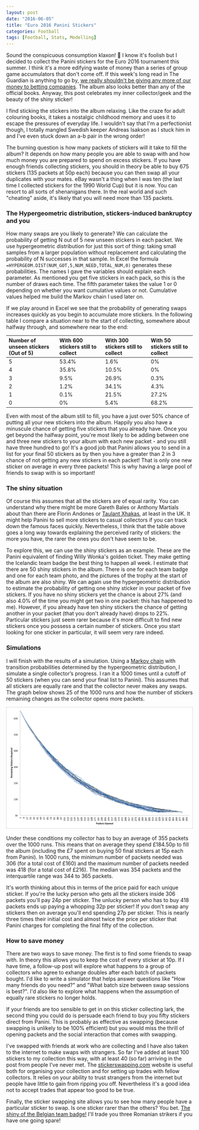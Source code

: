 ```yaml
---
layout: post
date: "2016-06-05"
title: "Euro 2016 Panini Stickers"
categories: Football
tags: [Football, Stats, Modelling]
---
```


Sound the conspicuous consumption klaxon! &#x1F4E3; I know it's foolish but I decided to collect the Panini stickers for the Euro 2016 tournament this summer. I think it's a more edifying waste of money than a series of group game accumulators that don't come off. If this week's long read in The Guardian is anything to go by, [we really shouldn't be giving any more of our money to betting companies](https://www.theguardian.com/business/2016/may/31/big-gamble-dangerous-british-betting-shops). The album also looks better than any of the official books. Anyway, this post celebrates my inner collector/geek and the beauty of the shiny sticker!

I find sticking the stickers into the album relaxing. Like the craze for adult colouring books, it takes a nostalgic childhood memory and uses it to escape the pressures of everyday life. I wouldn't say that I'm a perfectionist though, I totally mangled Swedish keeper Andreas Isakson as I stuck him in and I've even stuck down an a-b pair in the wrong order!

The burning question is how many packets of stickers will it take to fill the album? It depends on how many people you are able to swap with and how much money you are prepared to spend on excess stickers. If you have enough friends collecting stickers, you should in theory be able to buy 675 stickers (135 packets at 50p each) because you can then swap all your duplicates with your mates. eBay wasn't a thing when I was ten (the last time I collected stickers for the 1990 World Cup) but it is now. You can resort to all sorts of shenanigans there. In the real world and such "cheating" aside, it's likely that you will need more than 135 packets.

### The Hypergeometric distribution, stickers-induced bankruptcy and you

How many swaps are you likely to generate? We can calculate the probability of getting N out of 5 new unseen stickers in each packet. We use hypergeometric distribution for just this sort of thing: taking small samples from a larger population without replacement and calculating the probability of N successes in that sample. In Excel the formula <code>=HYPERGEOM.DIST(NUM_GOT,5,NUM_NEED,TOTAL_NUM,0)</code> generates these probabilities. The names I gave the variables should explain each parameter. As mentioned you get five stickers in each pack, so this is the number of draws each time. The fifth parameter takes the value 1 or 0 depending on whether you want cumulative values or not. Cumulative values helped me build the Markov chain I used later on.

If we play around in Excel we see that the probability of generating swaps increases quickly as you begin to accumulate more stickers. In the following table I compare a situation near to the start of collecting, somewhere about halfway through, and somewhere near to the end:

| **Number of unseen stickers (Out of 5)** | **With 600 stickers still to collect** | **With 300 stickers still to collect** | **With 50 stickers still to collect** |
|:--|:------|:------|:------|
| 5 | 53.4% |  1.6% |  0%   |
| 4 | 35.8% | 10.5% |  0%   |
| 3 |  9.5% | 26.9% |  0.3% |
| 2 |  1.2% | 34.1% |  4.3% |
| 1 |  0.1% | 21.5% | 27.2% |
| 0 |  0%   |  5.4% | 68.2% |

Even with most of the album still to fill, you have a just over 50% chance of putting all your new stickers into the album. Happily you also have a minuscule chance of getting five stickers that you already have. Once you get beyond the halfway point, you're most likely to be adding between one and three new stickers to your album with each new packet - and you still have three hundred to go! It's a good job that Panini allows you to send in a list for your final 50 stickers as by then you have a greater than 2 in 3 chance of not getting any new stickers in each packet! That is only one new sticker on average in every three packets! This is why having a large pool of friends to swap with is so important!

### The shiny situation

Of course this assumes that all the stickers are of equal rarity. You can understand why there might be more Gareth Bales or Anthony Martials about than there are Florin Andones or [Taulant Xhakas](http://www.uefa.com/uefaeuro/season=2016/teams/player=1905362/index.html), at least in the UK. It might help Panini to sell more stickers to casual collectors if you can track down the famous faces quickly. Nevertheless, I think that the table above goes a long way towards explaining the perceived rarity of stickers: the more you have, the rarer the ones you don't have seem to be.

To explore this, we can use the shiny stickers as an example. These are the Panini equivalent of finding Willy Wonka's golden ticket. They make getting the Icelandic team badge the best thing to happen all week. I estimate that there are 50 shiny stickers in the album. There is one for each team badge and one for each team photo, and the pictures of the trophy at the start of the album are also shiny. We can again use the hypergeometric distribution to estimate the probability of getting one shiny sticker in your packet of five stickers. If you have no shiny stickers yet the chance is about 27% (and also 4.0% of the time you might get two in one packet: this has happened to me). However, if you already have ten shiny stickers the chance of getting another in your packet (that you don't already have) drops to 22%. Particular stickers just seem rarer because it's more difficult to find new stickers once you possess a certain number of stickers. Once you start looking for one sticker in particular, it will seem very rare indeed.

### Simulations

I will finish with the results of a simulation. Using a [Markov chain](https://en.m.wikipedia.org/wiki/Markov_chain) with transition probabilities determined by the hypergeometric distribution, I simulate a single collector’s progress. I ran it a 1000 times until a cutoff of 50 stickers (when you can send your final list to Panini). This assumes that all stickers are equally rare and that the collector never makes any swaps. The graph below shows 25 of the 1000 runs and how the number of stickers remaining changes as the collector opens more packets.

![](/assets/images/other/StickerGraph.jpg)

Under these conditions my collector has to buy an average of 355 packets over the 1000 runs. This means that on average they spend £184.50p to fill the album (including the £7 spent on buying 50 final stickers at 15p each from Panini). In 1000 runs, the minimum number of packets needed was 306 (for a total cost of £160) and the maximum number of packets needed was 418 (for a total cost of £216). The median was 354 packets and the interquartile range was 344 to 365 packets.

It's worth thinking about this in terms of the price paid for each unique sticker. If you're the lucky person who gets all the stickers inside 306 packets you'll pay 24p per sticker. The unlucky person who has to buy 418 packets ends up paying a whopping 32p per sticker! If you don't swap any stickers then on average you'll end spending 27p per sticker. This is nearly three times their initial cost and almost twice the price per sticker that Panini charges for completing the final fifty of the collection.

### How to save money

There are two ways to save money. The first is to find some friends to swap with. In theory this allows you to keep the cost of every sticker at 10p. If I have time, a follow-up post will explore what happens to a group of collectors who agree to exhange doubles after each batch of packets bought. I'd like to write a simulator that helps answer questions like "How many friends do you need?" and "What batch size between swap sessions is best?". I'd also like to explore what happens when the assumption of equally rare stickers no longer holds.

If your friends are too sensible to get in on this sticker collecting lark, the second thing you could do is persuade each friend to buy you fifty stickers direct from Panini. This is probably as effective as swapping (because swapping is unlikely to be 100% efficient) but you would miss the thrill of opening packets and the social interaction that comes with swapping.

I've swapped with friends at work who are collecting and I have also taken to the internet to make swaps with strangers. So far I've added at least 100 stickers to my collection this way, with at least 40 (so far) arriving in the post from people I've never met. The [stickerswapping.com](http://www.stickerswapping.com/index.php) website is useful both for organising your collection and for setting up trades with fellow collectors. It relies on your ability to trust strangers from the internet but people have little to gain from ripping you off. Nevertheless it's a good idea not to accept trades that appear too good to be true.

Finally, the sticker swapping site allows you to see how many people have a particular sticker to swap. Is one sticker rarer than the others? You bet. [The shiny of the Belgian team badge!](http://thumbs.ebaystatic.com/images/g/gF8AAOSwVcFXO2c0/s-l140.jpg) I'll trade you three Romanian strikers if you have one going spare!